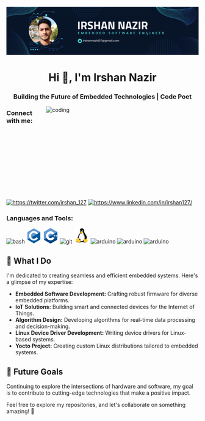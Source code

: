![logo](https://github.com/IRSHAN127/IRSHAN127/blob/main/Blue%20Minimalist%20Profesional%20Personal%20Linkedln%20Banner.png)
<h1 align="center">Hi 👋, I'm Irshan Nazir</h1>
<h3 align="center">Building the Future of Embedded Technologies | Code Poet</h3>

<img align="right" alt="coding" height="240" width="400" src="https://user-images.githubusercontent.com/55389276/140866485-8fb1c876-9a8f-4d6a-98dc-08c4981eaf70.gif">


<h3 align="left">Connect with me:</h3>
<p align="left">
<a href="https://twitter.com/Irshan_127" target="blank"><img align="center" src="https://raw.githubusercontent.com/rahuldkjain/github-profile-readme-generator/master/src/images/icons/Social/twitter.svg" alt="https://twitter.com/irshan_127" height="35" width="40" /></a>
<a href="https://www.linkedin.com/in/irshan127/" target="blank"><img align="center" src="https://raw.githubusercontent.com/rahuldkjain/github-profile-readme-generator/master/src/images/icons/Social/linked-in-alt.svg" alt="https://www.linkedin.com/in/irshan127/" height="30" width="40" /></a>
</p>

<h3 align="left">Languages and Tools:</h3>
<p align="left"> <img src="https://github.com/IRSHAN127/IRSHAN127/assets/93464682/d66d835e-7f03-447d-92e9-ec3c2ca0621b.svg" alt="bash" width="40" height="40"/> </a><img src="https://raw.githubusercontent.com/devicons/devicon/master/icons/c/c-original.svg" alt="c" width="40" height="40"/> </a> <img src="https://raw.githubusercontent.com/devicons/devicon/master/icons/cplusplus/cplusplus-original.svg" alt="cplusplus" width="40" height="40"/> </a> <img src="https://www.vectorlogo.zone/logos/git-scm/git-scm-icon.svg" alt="git" width="40" height="40"/> </a>  <img src="https://raw.githubusercontent.com/devicons/devicon/master/icons/linux/linux-original.svg" alt="linux" width="40" height="40"/>  <img src="https://cdn.worldvectorlogo.com/logos/arduino-1.svg" alt="arduino" width="40" height="40"/> 
<img src="https://github.com/IRSHAN127/IRSHAN127/assets/93464682/409a993a-e62c-4613-b7fc-26cc8972195b.svg" alt="arduino" width="60" height="40"/>
<img src="https://github.com/IRSHAN127/IRSHAN127/assets/93464682/28750d11-9945-4acf-99db-37e8102266c6.svg" alt="arduino" width="60" height="40"/> </a> </p>



<h2>🚀 What I Do</h2>

<p>I'm dedicated to creating seamless and efficient embedded systems. Here's a glimpse of my expertise:</p>

<ul>
  <li><strong>Embedded Software Development:</strong> Crafting robust firmware for diverse embedded platforms.</li>
  <li><strong>IoT Solutions:</strong> Building smart and connected devices for the Internet of Things.</li>
  <li><strong>Algorithm Design:</strong> Developing algorithms for real-time data processing and decision-making.</li>
  <li><strong>Linux Device Driver Development:</strong> Writing device drivers for Linux-based systems.</li>
  <li><strong>Yocto Project:</strong> Creating custom Linux distributions tailored to embedded systems.</li>
</ul>

<h2>🎯 Future Goals</h2>

<p>Continuing to explore the intersections of hardware and software, my goal is to contribute to cutting-edge technologies that make a positive impact.</p>

<p>Feel free to explore my repositories, and let's collaborate on something amazing! 🤝</p>
